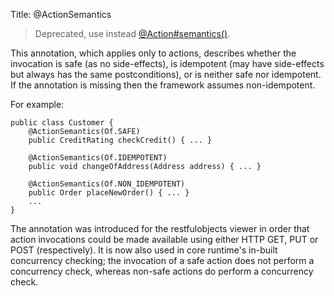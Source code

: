Title: @ActionSemantics

[//]: # (content copied to _user-guide_xxx)

> Deprecated, use instead [@Action#semantics()](./Action.html).

This annotation, which applies only to actions, describes whether the
invocation is safe (as no side-effects), is idempotent (may have
side-effects but always has the same postconditions), or is neither safe
nor idempotent. If the annotation is missing then the framework assumes
non-idempotent.

For example:

    public class Customer {
        @ActionSemantics(Of.SAFE)
        public CreditRating checkCredit() { ... }

        @ActionSemantics(Of.IDEMPOTENT)
        public void changeOfAddress(Address address) { ... }

        @ActionSemantics(Of.NON_IDEMPOTENT)
        public Order placeNewOrder() { ... }
        ...
    }

The annotation was introduced for the restfulobjects viewer in order
that action invocations could be made available using either HTTP GET,
PUT or POST (respectively). It is now also used in core runtime's
in-built concurrency checking; the invocation of a safe action does not
perform a concurrency check, whereas non-safe actions do perform a
concurrency check.